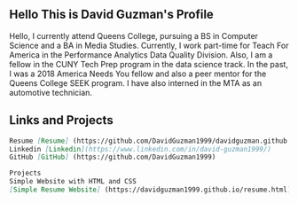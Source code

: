 ## Hello This is David Guzman's Profile

Hello, I currently attend Queens College, pursuing a BS in Computer Science and a BA in Media Studies. Currently, I work part-time for Teach For America in the Performance Analytics Data Quality Division. Also, I am a fellow in the CUNY Tech Prep program in the data science track. In the past, I was a 2018 America Needs You fellow and also a peer mentor for the Queens College SEEK program. I have also interned in the MTA as an automotive technician.

## Links and Projects 

```markdown
Resume [Resume] (https://github.com/DavidGuzman1999/davidguzman.github.io/blob/gh-pages/DavidGuzmanResume.pdf)
Linkedin [Linkedin](https://www.linkedin.com/in/david-guzman1999/)
GitHub [GitHub] (https://github.com/DavidGuzman1999)

Projects
Simple Website with HTML and CSS
[Simple Resume Website] (https://davidguzman1999.github.io/resume.html)
```
